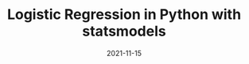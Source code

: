---
title: "Logistic Regression in Python with statsmodels"
date: "2021-11-15"
tags:
    - Python
---